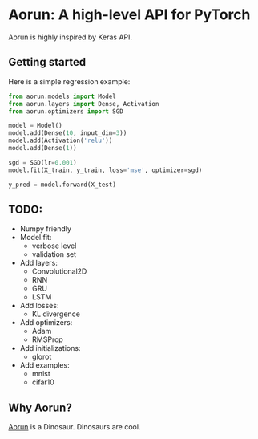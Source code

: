 # Aorun: A high-level API for PyTorch

Aorun is highly inspired by Keras API.

## Getting started

Here is a simple regression example:

```python
from aorun.models import Model
from aorun.layers import Dense, Activation
from aorun.optimizers import SGD

model = Model()
model.add(Dense(10, input_dim=3))
model.add(Activation('relu'))
model.add(Dense(1))

sgd = SGD(lr=0.001)
model.fit(X_train, y_train, loss='mse', optimizer=sgd)

y_pred = model.forward(X_test)
```

## TODO:

* Numpy friendly
* Model.fit:
    - verbose level
    - validation set
* Add layers:
    - Convolutional2D
    - RNN
    - GRU
    - LSTM
* Add losses:
    - KL divergence
* Add optimizers:
    - Adam
    - RMSProp
* Add initializations:
    - glorot
* Add examples:
    - mnist
    - cifar10

## Why Aorun?

[Aorun](https://en.wikipedia.org/wiki/Aorun) is a Dinosaur. Dinosaurs are cool.
